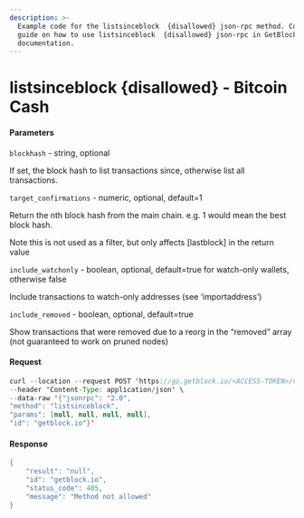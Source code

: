 ```yaml
---
description: >-
  Example code for the listsinceblock  {disallowed} json-rpc method. Сomplete
  guide on how to use listsinceblock  {disallowed} json-rpc in GetBlock.io Web3
  documentation.
---
```


# listsinceblock {disallowed} - Bitcoin Cash

#### Parameters

`blockhash` - string, optional

If set, the block hash to list transactions since, otherwise list all transactions.

`target_confirmations` - numeric, optional, default=1

Return the nth block hash from the main chain. e.g. 1 would mean the best block hash.

Note this is not used as a filter, but only affects \[lastblock] in the return value

`include_watchonly` - boolean, optional, default=true for watch-only wallets, otherwise false

Include transactions to watch-only addresses (see ‘importaddress’)

`include_removed` - boolean, optional, default=true

Show transactions that were removed due to a reorg in the “removed” array (not guaranteed to work on pruned nodes)

#### Request

```java
curl --location --request POST 'https://go.getblock.io/<ACCESS-TOKEN>/v1/mainnet/' \
--header 'Content-Type: application/json' \
--data-raw '{"jsonrpc": "2.0",
"method": "listsinceblock",
"params": [null, null, null, null],
"id": "getblock.io"}'
```

#### Response

```java
{
    "result": "null",
    "id": "getblock.io",
    "status_code": 405,
    "message": "Method not allowed"
}
```
